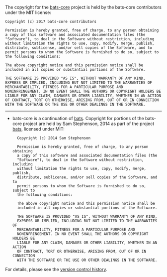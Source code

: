 The copyright for the [bats-core] project is held by the bats-core contributors under the MIT license:

    Copyright (c) 2017 bats-core contributors

    Permission is hereby granted, free of charge, to any person obtaining
    a copy of this software and associated documentation files (the
    "Software"), to deal in the Software without restriction, including
    without limitation the rights to use, copy, modify, merge, publish,
    distribute, sublicense, and/or sell copies of the Software, and to
    permit persons to whom the Software is furnished to do so, subject to
    the following conditions:

    The above copyright notice and this permission notice shall be
    included in all copies or substantial portions of the Software.

    THE SOFTWARE IS PROVIDED "AS IS", WITHOUT WARRANTY OF ANY KIND,
    EXPRESS OR IMPLIED, INCLUDING BUT NOT LIMITED TO THE WARRANTIES OF
    MERCHANTABILITY, FITNESS FOR A PARTICULAR PURPOSE AND
    NONINFRINGEMENT. IN NO EVENT SHALL THE AUTHORS OR COPYRIGHT HOLDERS BE
    LIABLE FOR ANY CLAIM, DAMAGES OR OTHER LIABILITY, WHETHER IN AN ACTION
    OF CONTRACT, TORT OR OTHERWISE, ARISING FROM, OUT OF OR IN CONNECTION
    WITH THE SOFTWARE OR THE USE OR OTHER DEALINGS IN THE SOFTWARE.

---


* bats-core is a continuation of [bats]. Copyright for portions of the bats-core project are held by Sam Stephenson, 2014 as part of the project [bats], licensed under MIT:

        Copyright (c) 2014 Sam Stephenson

        Permission is hereby granted, free of charge, to any person obtaining
        a copy of this software and associated documentation files (the
        "Software"), to deal in the Software without restriction, including
        without limitation the rights to use, copy, modify, merge, publish,
        distribute, sublicense, and/or sell copies of the Software, and to
        permit persons to whom the Software is furnished to do so, subject to
        the following conditions:

        The above copyright notice and this permission notice shall be
        included in all copies or substantial portions of the Software.

        THE SOFTWARE IS PROVIDED "AS IS", WITHOUT WARRANTY OF ANY KIND,
        EXPRESS OR IMPLIED, INCLUDING BUT NOT LIMITED TO THE WARRANTIES OF
        MERCHANTABILITY, FITNESS FOR A PARTICULAR PURPOSE AND
        NONINFRINGEMENT. IN NO EVENT SHALL THE AUTHORS OR COPYRIGHT HOLDERS BE
        LIABLE FOR ANY CLAIM, DAMAGES OR OTHER LIABILITY, WHETHER IN AN ACTION
        OF CONTRACT, TORT OR OTHERWISE, ARISING FROM, OUT OF OR IN CONNECTION
        WITH THE SOFTWARE OR THE USE OR OTHER DEALINGS IN THE SOFTWARE.

For details, please see the [version control history][commits].

[bats-core]: https://github.com/bats-core/bats-core
[bats]:https://github.com/sstephenson/bats
[commits]:https://github.com/bats-core/bats-core/commits/master